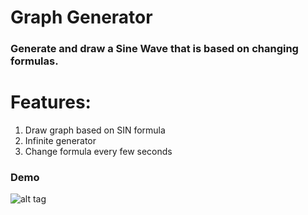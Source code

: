 # Graph Generator
### Generate and draw a Sine Wave that is based on changing formulas.

# Features:
1. Draw graph based on SIN formula
2. Infinite generator
3. Change formula every few seconds

### Demo 

![alt tag](https://github.com/panaitescu-paul/graph-generator/blob/master/Process/Graph%20Generator.gif) 
